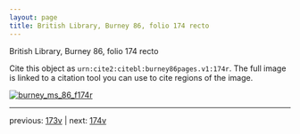 ```yaml
---
layout: page
title: British Library, Burney 86, folio 174 recto
---
```


British Library, Burney 86, folio 174 recto

Cite this object as `urn:cite2:citebl:burney86pages.v1:174r`.  The full image is linked to a citation tool you can use to cite regions of the image.

[![burney_ms_86_f174r](http://www.homermultitext.org/iipsrv?IIIF=/project/homer/pyramidal/deepzoom/citebl/burney86imgs/v1/burney_ms_86_f174r.tif/full/800,/0/default.jpg)](http://www.homermultitext.org/ict2/?urn=urn:cite2:citebl:burney86imgs.v1:burney_ms_86_f174r) 

---

previous:  [173v](../173v/) | next: [174v](../174v/)